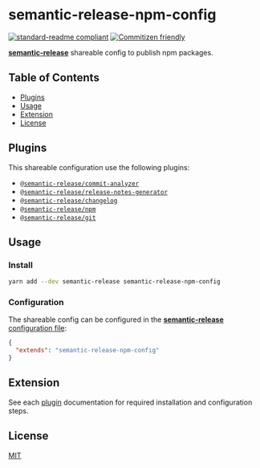 # semantic-release-npm-config

[![standard-readme compliant](https://img.shields.io/badge/readme%20style-standard-brightgreen.svg?style=flat-square)](https://github.com/RichardLitt/standard-readme)
[![Commitizen friendly](https://img.shields.io/badge/commitizen-friendly-brightgreen.svg)](http://commitizen.github.io/cz-cli/)

[**semantic-release**](https://github.com/semantic-release/semantic-release) shareable config to publish npm packages.

## Table of Contents

- [Plugins](#plugins)
- [Usage](#usage)
- [Extension](#extension)
- [License](#license)

## Plugins

This shareable configuration use the following plugins:

- [`@semantic-release/commit-analyzer`](https://github.com/semantic-release/commit-analyzer)
- [`@semantic-release/release-notes-generator`](https://github.com/semantic-release/release-notes-generator)
- [`@semantic-release/changelog`](https://github.com/semantic-release/changelog)
- [`@semantic-release/npm`](https://github.com/semantic-release/npm)
- [`@semantic-release/git`](https://github.com/semantic-release/git)

## Usage

### Install

```bash
yarn add --dev semantic-release semantic-release-npm-config
```

### Configuration

The shareable config can be configured in the [**semantic-release** configuration file](https://github.com/semantic-release/semantic-release/blob/master/docs/usage/configuration.md#configuration):

```json
{
  "extends": "semantic-release-npm-config"
}
```

## Extension

See each [plugin](#plugins) documentation for required installation and configuration steps.

## License

[MIT](LICENSE)

